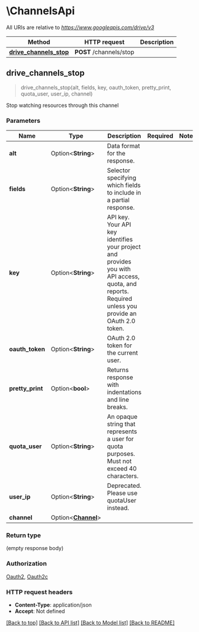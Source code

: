 # \ChannelsApi

All URIs are relative to *https://www.googleapis.com/drive/v3*

Method | HTTP request | Description
------------- | ------------- | -------------
[**drive_channels_stop**](ChannelsApi.md#drive_channels_stop) | **POST** /channels/stop | 



## drive_channels_stop

> drive_channels_stop(alt, fields, key, oauth_token, pretty_print, quota_user, user_ip, channel)


Stop watching resources through this channel

### Parameters


Name | Type | Description  | Required | Notes
------------- | ------------- | ------------- | ------------- | -------------
**alt** | Option<**String**> | Data format for the response. |  |
**fields** | Option<**String**> | Selector specifying which fields to include in a partial response. |  |
**key** | Option<**String**> | API key. Your API key identifies your project and provides you with API access, quota, and reports. Required unless you provide an OAuth 2.0 token. |  |
**oauth_token** | Option<**String**> | OAuth 2.0 token for the current user. |  |
**pretty_print** | Option<**bool**> | Returns response with indentations and line breaks. |  |
**quota_user** | Option<**String**> | An opaque string that represents a user for quota purposes. Must not exceed 40 characters. |  |
**user_ip** | Option<**String**> | Deprecated. Please use quotaUser instead. |  |
**channel** | Option<[**Channel**](Channel.md)> |  |  |

### Return type

 (empty response body)

### Authorization

[Oauth2](../README.md#Oauth2), [Oauth2c](../README.md#Oauth2c)

### HTTP request headers

- **Content-Type**: application/json
- **Accept**: Not defined

[[Back to top]](#) [[Back to API list]](../README.md#documentation-for-api-endpoints) [[Back to Model list]](../README.md#documentation-for-models) [[Back to README]](../README.md)

